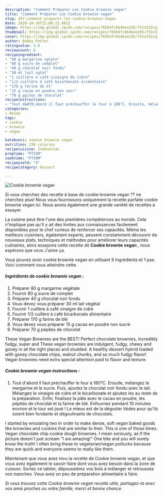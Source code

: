 ```yaml
---
description: "Comment Préparer Les Cookie brownie vegan"
title: "Comment Préparer Les Cookie brownie vegan"
slug: 457-comment-preparer-les-cookie-brownie-vegan
date: 2020-10-26T22:09:23.681Z
image: https://img-global.cpcdn.com/recipes/76564fc6b4bee295/751x532cq70/cookie-brownie-vegan-photo-principale-de-la-recette.jpg
thumbnail: https://img-global.cpcdn.com/recipes/76564fc6b4bee295/751x532cq70/cookie-brownie-vegan-photo-principale-de-la-recette.jpg
cover: https://img-global.cpcdn.com/recipes/76564fc6b4bee295/751x532cq70/cookie-brownie-vegan-photo-principale-de-la-recette.jpg
author: Bobby Potter
ratingvalue: 4.9
reviewcount: 6
recipeingredient:
- "80 g margarine vgtale"
- "80 g sucre de complet"
- "40 g chocolat noir fondu"
- "30 ml lait vgtal"
- "1 cuillère à café vinaigre de cidre"
- "1/2 cuillère à café bicarbonate alimentaire"
- "170 g farine de bl"
- "15 g cacao en poudre non sucr"
- "70 g ppites de chocolat"
recipeinstructions:
- "Tout d&#39;abord il faut préchauffer le four à 180°C. Ensuite, mélangez la margarine et le sucre. Puis, ajoutez le chocolat noir fondu avec le lait. Mélangez le vinaigre de cidre et le bicarbonate et ajoutez les au reste de la préparation. Enfin, finalisez la pâte avec le cacao en poudre, les pépites de chocolat et la farine de blé. Enfournez pendant 10 minutes environ et le tour est joué ! Le mieux est de la déguster tièdes pour qu&#39;ils soient bien fondants et dégoulinants de chocolats."
categories:
- Resep
tags:
- cookie
- brownie
- vegan

katakunci: cookie brownie vegan 
nutrition: 238 calories
recipecuisine: Indonesian
preptime: "PT33M"
cooktime: "PT59M"
recipeyield: "4"
recipecategory: Dessert

---
```



![Cookie brownie vegan](https://img-global.cpcdn.com/recipes/76564fc6b4bee295/751x532cq70/cookie-brownie-vegan-photo-principale-de-la-recette.jpg)

Si vous cherchez des recette à base de cookie brownie vegan ?? ne cherchez plus! Nous vous fournissons uniquement la recette parfaite cookie brownie vegan ici. Nous avons également une grande variété de recettes à essayer.

La cuisine peut être l'une des premières compétences au monde. Cela n'implique pas qu'il y ait des limites aux connaissances facilement disponibles pour le chef curieux de renforcer ses capacités. Même les meilleurs cuisiniers, également experts, peuvent constamment découvrir de nouveaux plats, techniques et méthodes pour améliorer leurs capacités culinaires, alors essayons cette recette de <strong> Cookie brownie vegan </strong>, nous espérons que vous J'aime ça.

<!--inarticleads1-->

Vous pouvez avoir cookie brownie vegan en utilisant 9 Ingrédients et 1 pas. Voici comment vous atteindre cette.

##### Ingrédients de cookie brownie vegan :

1. Préparer 80 g margarine végétale
1. Fournir 80 g sucre de complet
1. Préparer 40 g chocolat noir fondu
1. Vous devez vous préparer 30 ml lait végétal
1. Fournir 1 cuillère à café vinaigre de cidre
1. Fournir 1/2 cuillère à café bicarbonate alimentaire
1. Préparer 170 g farine de blé
1. Vous devez vous préparer 15 g cacao en poudre non sucré
1. Préparer 70 g pépites de chocolat


These Vegan Brownies are the BEST! Perfect chocolate brownies, incredibly fudgy, super and These vegan brownies are indulgent, fudgy, chewy and gooey in all the right places and studded. A healthy dessert hybrid loaded with gooey chocolate chips, walnut chunks, and so much fudgy flavor! Vegan brownies need extra special attention paid to flavor and texture. 

<!--inarticleads2-->

##### Cookie brownie vegan instructions :

1. Tout d&#39;abord il faut préchauffer le four à 180°C. Ensuite, mélangez la margarine et le sucre. Puis, ajoutez le chocolat noir fondu avec le lait. Mélangez le vinaigre de cidre et le bicarbonate et ajoutez les au reste de la préparation. Enfin, finalisez la pâte avec le cacao en poudre, les pépites de chocolat et la farine de blé. Enfournez pendant 10 minutes environ et le tour est joué ! Le mieux est de la déguster tièdes pour qu&#39;ils soient bien fondants et dégoulinants de chocolats.


I started by emulating two In order to make dense, soft vegan baked goods like brownies and cookies that are similar to their. This is one of those times. Vegan chocolate chip cookie dough brownies. I mean seriously, as if the picture doesn&#39;t just scream &#34;I am amazing!&#34; One bite and you will surely know the truth! I often bring these to vegetarian/vegan potlucks because they are quick and everyone seems to really like them. 

<!--inarticleads1-->

<p>
Maintenant que vous avez revu la recette de Cookie brownie vegan, et que vous avez également le savoir-faire dont vous avez besoin dans la zone de cuisson. Sortez ce tablier, dépoussiérez vos bols à mélanger et retroussez vos manches. Vous avez un peu de préparation alimentaire à faire.
</p>

<p>
<i>Si vous trouvez cette Cookie brownie vegan recette utile, partagez-la avec vos amis proches ou votre famille, merci et bonne chance.</i>
</p>
